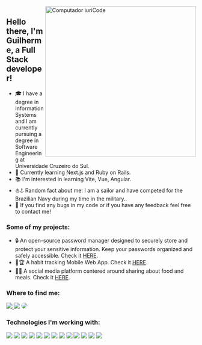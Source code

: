 <img src="https://raw.githubusercontent.com/MicaelliMedeiros/micaellimedeiros/master/image/computer-illustration.png" min-width="400px" max-width="400px" width="400px" align="right" alt="Computador iuriCode">

## Hello there, I'm Guilherme, a Full Stack developer!
- 🎓 I have a degree in Information Systems and I am currently pursuing a degree in Software Engineering at Universidade Cruzeiro do Sul.
- 📌 Currently learning Next.js and Ruby on Rails.
- 📚 I'm interested in learning Vite, Vue, Angular.
- ⛵⚓ Random fact about me: I am a sailor and have competed for the Brazilian Navy during my time in the military..
- 📩 If you find any bugs in my code or if you have any feedback feel free to contact me!
### Some of my projects:
- 🔒 An open-source password manager designed to securely store and protect your sensitive information. Keep your passwords organized and safely accessible. Check it [HERE](https://github.com/guilhermcos/password_manager).
- 🎯🏆 A habit tracking Mobile Web App. Check it [HERE](https://github.com/guilhermcos/Track-it).
- 🍔🥦 A social media platform centered around sharing about food and meals. Check it [HERE](https://github.com/guilhermcos/snapdishes).
### Where to find me:
<div align="left">
<a href="https://instagram.com/guilhermcos" target="_blank"><img src="https://img.shields.io/badge/-Instagram-%23E4405F?style=for-the-badge&logo=instagram&logoColor=white"</a>
<a href = "mailto:guilhermcos@gmail.com"> <img src="https://img.shields.io/badge/-Gmail-%23333?style=for-the-badge&logo=gmail&logoColor=white" target="_blank"></a>
<a href="https://www.linkedin.com/in/guilhermcos/" target="_blank"><img src="https://img.shields.io/badge/-LinkedIn-%230077B5?style=for-the-badge&logo=linkedin&logoColor=white" style="border-radius: 30px" target="_blank"></a>
 </div>

 ### Technologies I'm working with:
<div align="left">
  <img src="https://img.shields.io/badge/React-20232A?style=for-the-badge&logo=react&logoColor=61DAFB" />
  <img src="https://img.shields.io/badge/Node.js-339933?style=for-the-badge&logo=nodedotjs&logoColor=white" />
  <img src="https://img.shields.io/badge/TypeScript-007ACC?style=for-the-badge&logo=typescript&logoColor=white" />
  <img src="https://img.shields.io/badge/JavaScript-323330?style=for-the-badge&logo=javascript&logoColor=F7DF1E" />
  <img src="https://img.shields.io/badge/PostgreSQL-316192?style=for-the-badge&logo=postgresql&logoColor=white" />
  <img src="https://img.shields.io/badge/MongoDB-4EA94B?style=for-the-badge&logo=mongodb&logoColor=white" />
  <img src="https://img.shields.io/badge/Jest-EF9600?style=for-the-badge&logo=jest&logoColor=white" />
  <img src="https://img.shields.io/badge/Prisma_ORM-000000?style=for-the-badge&logo=prisma&logoColor=white" />
  <img src="https://img.shields.io/badge/HTML5-E34F26?style=for-the-badge&logo=html5&logoColor=white" />
  <img src="https://img.shields.io/badge/CSS3-1572B6?style=for-the-badge&logo=css3&logoColor=white" />
  <img src="https://img.shields.io/badge/Express.js-000000?style=for-the-badge&logo=express&logoColor=white" />
  <img src="https://img.shields.io/badge/Git-E34F26?style=for-the-badge&logo=git&logoColor=white" />
  <img src="https://img.shields.io/badge/npm-CB3837?style=for-the-badge&logo=npm&logoColor=white" />
</div>
